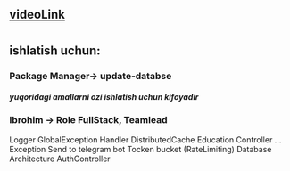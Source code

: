 ## [videoLink](https://youtu.be/52BFfMio-OQ?si=1mL6JFA3uJl7a36C)
#
## ishlatish uchun:
### Package Manager-> update-databse
##### yuqoridagi amallarni ozi ishlatish uchun kifoyadir



### Ibrohim -> Role FullStack, Teamlead
  Logger
  GlobalException Handler
  DistributedCache
  Education Controller
  ...
  Exception Send to telegram bot
  Tocken bucket (RateLimiting)
  Database Architecture
  AuthController
  
